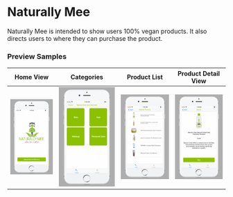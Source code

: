 # Naturally Mee

Naturally Mee is intended to show users 100% vegan products. It also directs users 
to where they can purchase the product.

### Preview Samples
| Home View | Categories | Product List | Product Detail View |
| --- | --- | --- | --- |
| ![Product Screenshot 1](appScreenshot1.png) | ![Product Screenshot 2](appScreenshot2.png) | ![Product Screenshot 3](appScreenshot3.png) | ![Product Screenshot 4](appScreenshot4.png) |


